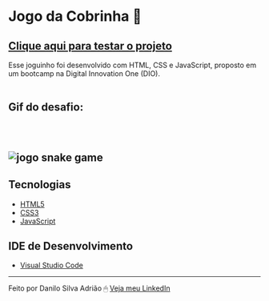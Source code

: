 # Jogo da Cobrinha :snake:

<a href="https://danilosilvaadriao.github.io/Jogo-da-Cobrinha/"><h2>Clique aqui para testar o projeto</h2></a>

Esse joguinho foi desenvolvido com HTML, CSS e JavaScript, proposto em um bootcamp na Digital Innovation One (DIO). <br><br>

<h2> Gif do desafio: <h2> <br>
 
![jogo snake game](https://user-images.githubusercontent.com/82722083/154581119-eac7e77b-4b0f-44ff-8e41-0fe642140fe6.gif)

 ## Tecnologias
  - [HTML5](https://html.spec.whatwg.org/multipage/)
  - [CSS3](https://www.w3.org/TR/css3-roadmap/)
  - [JavaScript](https://developer.mozilla.org/pt-BR/docs/Web/JavaScript)
  
  ## IDE de Desenvolvimento
  - [Visual Studio Code](https://code.visualstudio.com/)
  
  ---
  
Feito por Danilo Silva Adrião 🖱 [Veja meu LinkedIn](https://www.linkedin.com/in/danilosilvaadriao)
